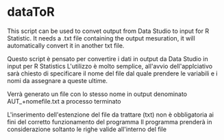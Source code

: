 # dataToR
This script can be used to convet output from Data Studio to input for R Statistic.
It needs a .txt file containing the output mesuration, it will automatically convert it in another txt file.

Questo script è pensato per convertire i dati in output da Data Studio in input per R Statistics
L'utilizzo è molto semplice, all'avvio dell'applciativo sarà chiesto di specificare il nome del file dal quale prendere
le variabili e i nomi da assegnare a queste ultime.

Verrà generato un file con lo stesso nome in output denominato AUT_+nomefile.txt a processo terminato

L'inserimento dell'estenzione del file da trattare (txt) non è obbligatoria ai fini del corretto funzionamento del programma
Il programma prenderà in considerazione soltanto le righe valide all'interno del file
